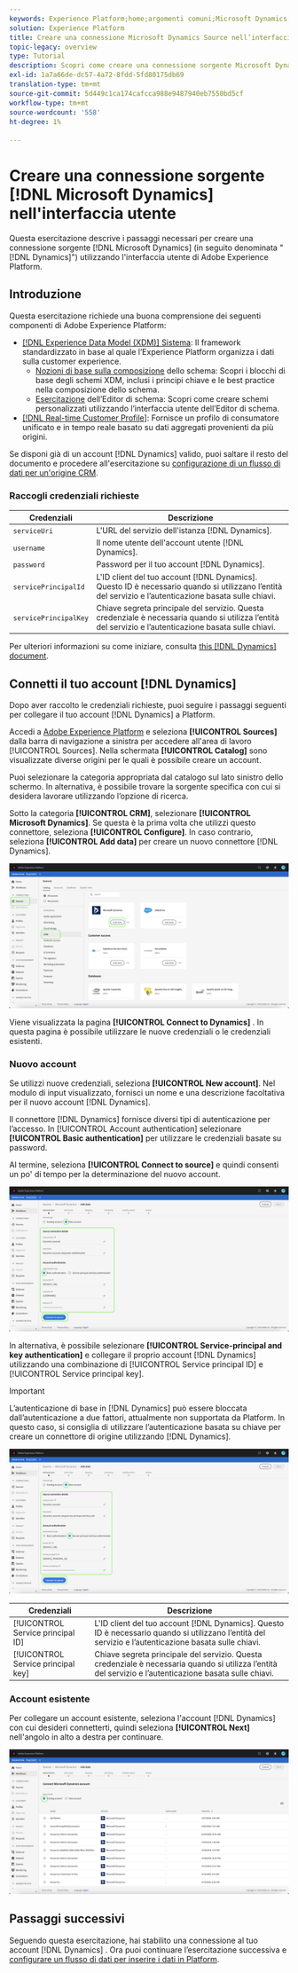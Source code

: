 ```yaml
---
keywords: Experience Platform;home;argomenti comuni;Microsoft Dynamics;microsoft dynamics;Dynamics;dynamics
solution: Experience Platform
title: Creare una connessione Microsoft Dynamics Source nell’interfaccia utente
topic-legacy: overview
type: Tutorial
description: Scopri come creare una connessione sorgente Microsoft Dynamics utilizzando l’interfaccia utente di Adobe Experience Platform.
exl-id: 1a7a66de-dc57-4a72-8fdd-5fd80175db69
translation-type: tm+mt
source-git-commit: 5d449c1ca174cafcca988e9487940eb7550bd5cf
workflow-type: tm+mt
source-wordcount: '558'
ht-degree: 1%

---
```


# Creare una connessione sorgente [!DNL Microsoft Dynamics] nell&#39;interfaccia utente

Questa esercitazione descrive i passaggi necessari per creare una connessione sorgente [!DNL Microsoft Dynamics] (in seguito denominata &quot;[!DNL Dynamics]&quot;) utilizzando l&#39;interfaccia utente di Adobe Experience Platform.

## Introduzione

Questa esercitazione richiede una buona comprensione dei seguenti componenti di Adobe Experience Platform:

* [[!DNL Experience Data Model (XDM)] Sistema](../../../../../xdm/home.md): Il framework standardizzato in base al quale l’Experience Platform organizza i dati sulla customer experience.
   * [Nozioni di base sulla composizione](../../../../../xdm/schema/composition.md) dello schema: Scopri i blocchi di base degli schemi XDM, inclusi i principi chiave e le best practice nella composizione dello schema.
   * [Esercitazione](../../../../../xdm/tutorials/create-schema-ui.md) dell’Editor di schema: Scopri come creare schemi personalizzati utilizzando l’interfaccia utente dell’Editor di schema.
* [[!DNL Real-time Customer Profile]](../../../../../profile/home.md): Fornisce un profilo di consumatore unificato e in tempo reale basato su dati aggregati provenienti da più origini.

Se disponi già di un account [!DNL Dynamics] valido, puoi saltare il resto del documento e procedere all&#39;esercitazione su [configurazione di un flusso di dati per un&#39;origine CRM](../../dataflow/crm.md).

### Raccogli credenziali richieste

| Credenziali | Descrizione |
| ---------- | ----------- |
| `serviceUri` | L&#39;URL del servizio dell&#39;istanza [!DNL Dynamics]. |
| `username` | Il nome utente dell&#39;account utente [!DNL Dynamics]. |
| `password` | Password per il tuo account [!DNL Dynamics]. |
| `servicePrincipalId` | L&#39;ID client del tuo account [!DNL Dynamics]. Questo ID è necessario quando si utilizzano l’entità del servizio e l’autenticazione basata sulle chiavi. |
| `servicePrincipalKey` | Chiave segreta principale del servizio. Questa credenziale è necessaria quando si utilizza l’entità del servizio e l’autenticazione basata sulle chiavi. |

Per ulteriori informazioni su come iniziare, consulta [this [!DNL Dynamics] document](https://docs.microsoft.com/en-us/powerapps/developer/common-data-service/authenticate-oauth).

## Connetti il tuo account [!DNL Dynamics]

Dopo aver raccolto le credenziali richieste, puoi seguire i passaggi seguenti per collegare il tuo account [!DNL Dynamics] a Platform.

Accedi a [Adobe Experience Platform](https://platform.adobe.com) e seleziona **[!UICONTROL Sources]** dalla barra di navigazione a sinistra per accedere all&#39;area di lavoro [!UICONTROL Sources]. Nella schermata **[!UICONTROL Catalog]** sono visualizzate diverse origini per le quali è possibile creare un account.

Puoi selezionare la categoria appropriata dal catalogo sul lato sinistro dello schermo. In alternativa, è possibile trovare la sorgente specifica con cui si desidera lavorare utilizzando l’opzione di ricerca.

Sotto la categoria **[!UICONTROL CRM]**, selezionare **[!UICONTROL Microsoft Dynamics]**. Se questa è la prima volta che utilizzi questo connettore, seleziona **[!UICONTROL Configure]**. In caso contrario, seleziona **[!UICONTROL Add data]** per creare un nuovo connettore [!DNL Dynamics].

![catalogo](../../../../images/tutorials/create/ms-dynamics/catalog.png)

Viene visualizzata la pagina **[!UICONTROL Connect to Dynamics]** . In questa pagina è possibile utilizzare le nuove credenziali o le credenziali esistenti.

### Nuovo account

Se utilizzi nuove credenziali, seleziona **[!UICONTROL New account]**. Nel modulo di input visualizzato, fornisci un nome e una descrizione facoltativa per il nuovo account [!DNL Dynamics].

Il connettore [!DNL Dynamics] fornisce diversi tipi di autenticazione per l’accesso. In [!UICONTROL Account authentication] selezionare **[!UICONTROL Basic authentication]** per utilizzare le credenziali basate su password.

Al termine, seleziona **[!UICONTROL Connect to source]** e quindi consenti un po&#39; di tempo per la determinazione del nuovo account.

![autenticazione di base](../../../../images/tutorials/create/ms-dynamics/basic-auth.png)

In alternativa, è possibile selezionare **[!UICONTROL Service-principal and key authentication]** e collegare il proprio account [!DNL Dynamics] utilizzando una combinazione di [!UICONTROL Service principal ID] e [!UICONTROL Service principal key].

>[!IMPORTANT]
>
> L’autenticazione di base in [!DNL Dynamics] può essere bloccata dall’autenticazione a due fattori, attualmente non supportata da Platform. In questo caso, si consiglia di utilizzare l’autenticazione basata su chiave per creare un connettore di origine utilizzando [!DNL Dynamics].

![autenticazione basata su chiave](../../../../images/tutorials/create/ms-dynamics/key-based-auth.png)

| Credenziali | Descrizione |
| ---------- | ----------- |
| [!UICONTROL Service principal ID] | L&#39;ID client del tuo account [!DNL Dynamics]. Questo ID è necessario quando si utilizzano l’entità del servizio e l’autenticazione basata sulle chiavi. |
| [!UICONTROL Service principal key] | Chiave segreta principale del servizio. Questa credenziale è necessaria quando si utilizza l’entità del servizio e l’autenticazione basata sulle chiavi. |

### Account esistente

Per collegare un account esistente, seleziona l&#39;account [!DNL Dynamics] con cui desideri connetterti, quindi seleziona **[!UICONTROL Next]** nell&#39;angolo in alto a destra per continuare.

![esistente](../../../../images/tutorials/create/ms-dynamics/existing.png)

## Passaggi successivi

Seguendo questa esercitazione, hai stabilito una connessione al tuo account [!DNL Dynamics] . Ora puoi continuare l’esercitazione successiva e [configurare un flusso di dati per inserire i dati in Platform](../../dataflow/crm.md).
